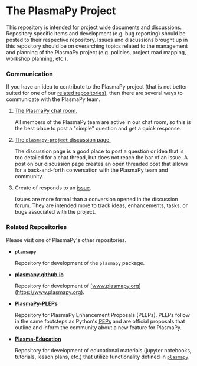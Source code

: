 # The PlasmaPy Project

This repository is intended for project wide documents and discussions.
Repository specific items and development (e.g. bug reporting) should be posted
to their respective repository.  Issues and discussions brought up in this repository
should be on overarching topics related to the management and planning of the 
PlasmaPy project (e.g. policies, project road mapping, workshop planning, etc.).

### Communication

If you have an idea to contribute to the PlasmaPy project (that is not better suited
for one of our [related repositories](#related-repositories)), then there are several 
ways to communicate with the PlasmaPy team.

1. [The PlasmaPy chat room.](https://app.element.io/#/room/#plasmapy:openastronomy.org)
   
   All members of the PlasmaPy team are active in our chat room, so this is the best
   place to post a "simple" question and get a quick response.

1. [The `plasmapy-project` discussion page.](https://github.com/PlasmaPy/plasmapy-project/discussions)
   
   The discussion page is a good place to post a question or idea that is too detailed
   for a chat thread, but does not reach the bar of an issue.  A post on our discussion
   page creates an open threaded post that allows for a back-and-forth conversation with
   the PlasmaPy team and community.

1. Create of responds to an [issue](https://github.com/PlasmaPy/plasmapy-project/issues).

   Issues are more formal than a conversion opened in the discussion forum.  They are
   intended more to track ideas, enhancements, tasks, or bugs associated with the
   project.

### Related Repositories

Please visit one of PlasmaPy's other repositories.

* **[`plamsapy`](https://github.com/PlasmaPy/plasmapy)**

  Repository for development of the `plasmapy` package.

* **[plasmapy.github.io](https://github.com/PlasmaPy/plasmapy.github.io)**
  
  Repository for development of [www.plasmapy.org](https://www.plasmapy.org).

* **[PlasmaPy-PLEPs](https://github.com/PlasmaPy/PlasmaPy-PLEPs)**
  
  Repository for PlasmaPy Enhancement Proposals (PLEPs).  PLEPs follow in the same
  footsteps as Python's [PEPs](https://www.python.org/dev/peps/pep-0001/) and are 
  official proposals that outline and inform the community about a new feature
  for PlasmaPy.

* **[Plasma-Education](https://github.com/PlasmaPy/Plasma-Education)**

  Repository for development of educational materials (jupyter notebooks, tutorials, 
  lesson plans, etc.) that utilize functionality defined in 
  [`plasmapy`](https://github.com/PlasmaPy/plasmapy).
